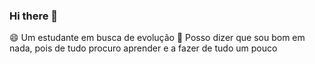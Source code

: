 ### Hi there 👋
😄 Um estudante em busca de evolução
💬 Posso dizer que sou bom em nada, pois de tudo procuro aprender e a fazer de tudo um pouco
<!--
**JhonatasSilva23/JhonatasSilva23** is a ✨ _special_ ✨ repository because its `README.md` (this file) appears on your GitHub profile.

Here are some ideas to get you started:

- 🔭 I’m currently working on ...
- 🌱 I’m currently learning ...
- 👯 I’m looking to collaborate on ...
- 🤔 I’m looking for help with ...
- 💬 Ask me about ...
- 📫 How to reach me: ...
- 😄 Pronouns: ...
- ⚡ Fun fact: ...
-->
